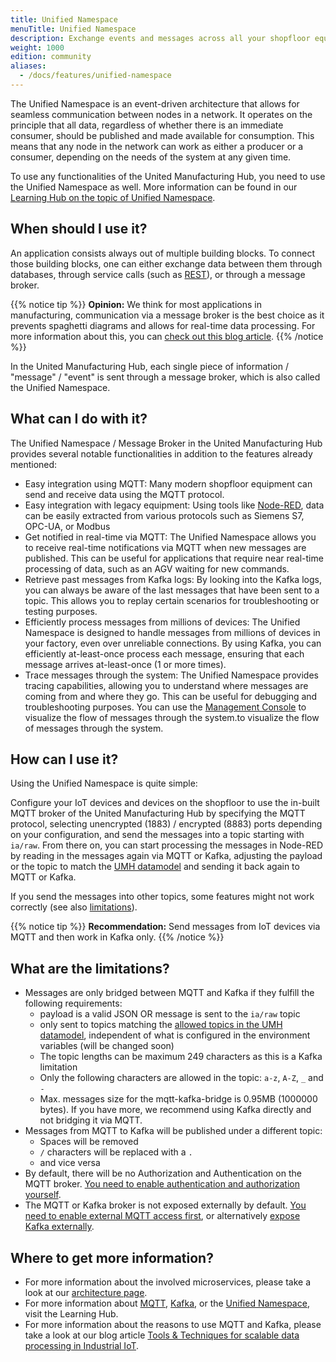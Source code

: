 ```yaml
---
title: Unified Namespace
menuTitle: Unified Namespace
description: Exchange events and messages across all your shopfloor equipment, IT / OT systems such as ERP or MES and microservices.
weight: 1000
edition: community
aliases:
  - /docs/features/unified-namespace
---
```


The Unified Namespace is an event-driven architecture that allows for seamless communication between nodes in a network. It operates on the principle that all data, regardless of whether there is an immediate consumer, should be published and made available for consumption. This means that any node in the network can work as either a producer or a consumer, depending on the needs of the system at any given time.

To use any functionalities of the United Manufacturing Hub, you need to use the Unified Namespace as well. More information can be found in our [Learning Hub on the topic of Unified Namespace](https://learn.umh.app/lesson/introduction-into-it-ot-unified-namespace/).

## When should I use it?

An application consists always out of multiple building blocks. To connect those building blocks, one can either exchange data between them through databases, through service calls (such as [REST](https://learn.umh.app/lesson/introduction-into-it-ot-https-rest/)), or through a message broker.

{{% notice tip %}}
**Opinion:** We think for most applications in manufacturing, communication via a message broker is the best choice as it prevents spaghetti diagrams and allows for real-time data processing. For more information about this, you can [check out this blog article](https://learn.umh.app/blog/comparing-mqtt-brokers-for-the-industrial-iot/#message-brokers-and-mqtt).
{{% /notice %}}

In the United Manufacturing Hub, each single piece of information / "message" / "event" is sent through a message broker, which is also called the Unified Namespace.

## What can I do with it?

The Unified Namespace / Message Broker in the United Manufacturing Hub provides several notable functionalities in addition to the features already mentioned:

- Easy integration using MQTT: Many modern shopfloor equipment can send and receive data using the MQTT protocol.
- Easy integration with legacy equipment: Using tools like [Node-RED](/docs/architecture/microservices/core/node-red/), data can be easily extracted from various protocols such as Siemens S7, OPC-UA, or Modbus
- Get notified in real-time via MQTT: The Unified Namespace allows you to receive real-time notifications via MQTT when new messages are published. This can be useful for applications that require near real-time processing of data, such as an AGV waiting for new commands.
- Retrieve past messages from Kafka logs: By looking into the Kafka logs, you can always be aware of the last messages that have been sent to a topic. This allows you to replay certain scenarios for troubleshooting or testing purposes.
- Efficiently process messages from millions of devices: The Unified Namespace is designed to handle messages from millions of devices in your factory, even over unreliable connections. By using Kafka, you can efficiently at-least-once process each message, ensuring that each message arrives at-least-once (1 or more times).
- Trace messages through the system: The Unified Namespace provides tracing capabilities, allowing you to understand where messages are coming from and where they go. This can be useful for debugging and troubleshooting purposes. You can use the [Management Console](https://mgmt.docs.umh.app/docs/) to visualize the flow of messages through the system.to visualize the flow of messages through the system.

## How can I use it?

Using the Unified Namespace is quite simple:

Configure your IoT devices and devices on the shopfloor to use the in-built MQTT broker of the United Manufacturing Hub by specifying the MQTT protocol, selecting unencrypted (1883) / encrypted (8883) ports depending on your configuration, and send the messages into a topic starting with `ia/raw`. From there on, you can start processing the messages in Node-RED by reading in the messages again via MQTT or Kafka, adjusting the payload or the topic to match the [UMH datamodel](/docs/architecture/datamodel/) and sending it back again to MQTT or Kafka.

If you send the messages into other topics, some features might not work correctly (see also [limitations](#what-are-the-limitations)).

{{% notice tip %}}
**Recommendation:** Send messages from IoT devices via MQTT and then work in Kafka only.
{{% /notice %}}

## What are the limitations?

- Messages are only bridged between MQTT and Kafka if they fulfill the following requirements:
  - payload is a valid JSON OR message is sent to the `ia/raw` topic
  - only sent to topics matching the [allowed topics in the UMH datamodel](/docs/architecture/datamodel/messages/), independent of what is configured in the environment variables (will be changed soon)
  - The topic lengths can be maximum 249 characters as this is a Kafka limitation
  - Only the following characters are allowed in the topic: `a-z`, `A-Z`, `_` and `-`
  - Max. messages size for the mqtt-kafka-bridge is 0.95MB (1000000 bytes). If you have more, we recommend using Kafka directly and not bridging it via MQTT.
- Messages from MQTT to Kafka will be published under a different topic:
  - Spaces will be removed
  - `/` characters will be replaced with a `.`
  - and vice versa
- By default, there will be no Authorization and Authentication on the MQTT broker. [You need to enable authentication and authorization yourself](/docs/production-guide/security/).
- The MQTT or Kafka broker is not exposed externally by default. [You need to enable external MQTT access first](/docs/production-guide/administration/access-services-from-outside-cluster/), or alternatively [expose Kafka externally](/docs/production-guide/administration/access-kafka-outside-cluster/).

## Where to get more information?

- For more information about the involved microservices, please take a look at our [architecture page](/docs/architecture/).
- For more information about [MQTT](/lesson/introduction-into-it-ot-mqtt/), [Kafka](https://learn.umh.app/lesson/introduction-into-it-ot-kafka/), or the [Unified Namespace](https://learn.umh.app/lesson/introduction-into-it-ot-unified-namespace/), visit the Learning Hub.
- For more information about the reasons to use MQTT and Kafka, please take a look at our blog article [Tools & Techniques for scalable data processing in Industrial IoT](https://learn.umh.app/blog/tools-techniques-for-scalable-data-processing-in-industrial-iot/).
